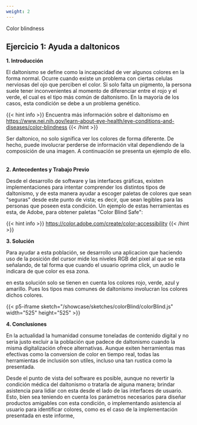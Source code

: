 ```yaml
---
weight: 2
---
```

Color blindness

## Ejercicio 1: Ayuda a daltonicos

**1. Introducción**

El daltonismo se define como la incapacidad de ver algunos colores en la forma normal. Ocurre cuando existe un problema con ciertas celulas nerviosas del ojo que perciben el color. Si solo falta un pigmento, la persona suele tener inconvenientes al momento de diferenciar entre el rojo y el verde, el cual es el tipo más común de daltonismo. En la mayoría de los casos, esta condición se debe a un problema genético.

{{< hint info >}}
Encuentra más información sobre el daltonismo en https://www.nei.nih.gov/learn-about-eye-health/eye-conditions-and-diseases/color-blindness
{{< /hint >}}

Ser daltonico, no solo significa ver los colores de forma diferente. De hecho, puede involucrar perderse de información vital dependiendo de la composición de una imagen. A continuación se presenta un ejemplo de ello. 



######

**2. Antecedentes y Trabajo Previo**

Desde el desarrollo de software y las interfaces gráficas, existen  implementaciones para intentar comprender los distintos tipos de daltonismo, y de esta manera ayudar a escoger paletas de colores que sean "seguras" desde este punto de vista; es decir, que sean legibles para las personas que poseen esta condición. Un ejemplo de estas herramientas es esta, de Adobe, para obtener paletas "Color Blind Safe":

{{< hint info >}}
https://color.adobe.com/create/color-accessibility
{{< /hint >}}



**3. Solución**

Para ayudar a esta población, se desarrollo una aplicacion que haciendo uso de la posición del cursor mide los niveles RGB del pixel al que se esta señalando, de tal forma que cuando el usuario oprima click, un audio le indicara de que color es esa zona. 

en esta solución solo se tienen en cuenta los colores rojo, verde, azul y amarillo. Pues los tipos mas comunes de daltonismo involucran los colores dichos colores.

{{< p5-iframe sketch="/showcase/sketches/colorBlind/colorBlind.js"  width="525" height="525" >}}

**4. Conclusiones**

En la actualidad la humanidad consume toneladas de contenido digital y no seria justo excluir a la población que padece de daltonismo cuando 
la misma digitalización ofrece alternativas. Aunque exiten herramientas mas efectivas como la conversion de color en tiempo real, todas
las herramientas de inclusión son utiles, incluso una tan rustica como la presentada.

Desde el punto de vista del software es posible, aunque no revertir la condición médica del daltonismo o tratarla de alguna manera; brindar asistencia para lidiar con esta desde el lado de las interfaces de usuario. Esto, bien sea teniendo en cuenta los parámetros necesarios para diseñar productos amigables con esta condición, o implementando asistencia al usuario para identificar colores, como es el caso de la implementación presentada en este informe,

